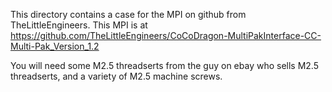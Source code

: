 This directory contains a case for the MPI on github
from TheLittleEngineers. This MPI is at
https://github.com/TheLittleEngineers/CoCoDragon-MultiPakInterface-CC-Multi-Pak_Version_1.2

You will need some M2.5 threadserts from the guy on ebay who sells M2.5 threadserts,
and a variety of M2.5 machine screws.
